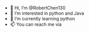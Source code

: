 - 👋 Hi, I’m @RobertChen130
- 👀 I’m interested in python and Java
- 🌱 I’m currently learning python
- 📫 You can reach me via 

<!---
RobertChen130/RobertChen130 is a ✨ special ✨ repository because its `README.md` (this file) appears on your GitHub profile.
You can click the Preview link to take a look at your changes.
--->
